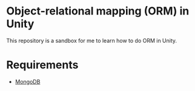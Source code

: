 ﻿# Object-relational mapping (ORM) in Unity

This repository is a sandbox for me to learn how to do ORM in Unity.

# Requirements

- [MongoDB](https://www.mongodb.com/)